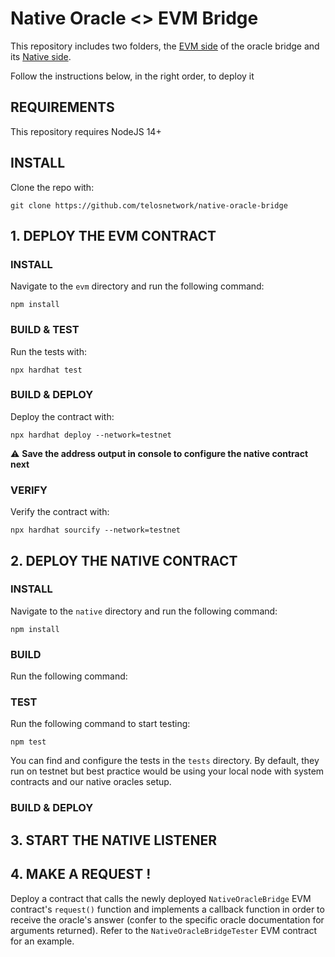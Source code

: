 # Native Oracle <> EVM Bridge

This repository includes two folders, the [EVM side](https://github.com/telosnetwork/native-oracle-bridge/tree/main/evm) of the oracle bridge and its [Native side](https://github.com/telosnetwork/native-oracle-bridge/tree/main/native).

Follow the instructions below, in the right order, to deploy it

## REQUIREMENTS

This repository requires NodeJS 14+

## INSTALL

Clone the repo with:

`git clone https://github.com/telosnetwork/native-oracle-bridge`

## 1. DEPLOY THE EVM CONTRACT

### INSTALL

Navigate to the `evm` directory and run the following command:

`npm install`

### BUILD & TEST

Run the tests with:

`npx hardhat test`

### BUILD & DEPLOY

Deploy the contract with:

`npx hardhat deploy --network=testnet`

⚠️ **Save the address output in console to configure the native contract next**

### VERIFY

Verify the contract  with:

`npx hardhat sourcify --network=testnet`

## 2. DEPLOY THE NATIVE CONTRACT

### INSTALL

Navigate to the `native` directory and run the following command:

`npm install`

### BUILD

Run the following command:

### TEST

Run the following command to start testing:

`npm test`

You can find and configure the tests in the `tests` directory. By default, they run on testnet but best practice would be using your local node with system contracts and our native oracles setup.

### BUILD & DEPLOY

## 3. START THE NATIVE LISTENER

## 4. MAKE A REQUEST !

Deploy a contract that calls the newly deployed `NativeOracleBridge` EVM contract's `request()` function and implements a callback function in order to receive the oracle's answer (confer to the specific oracle documentation for arguments returned). Refer to the `NativeOracleBridgeTester` EVM contract for an example.

